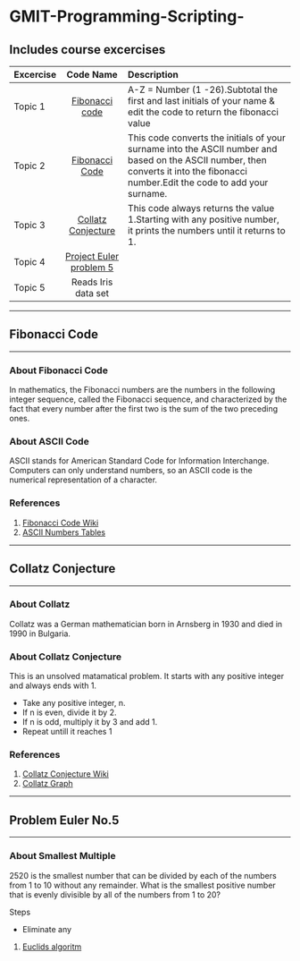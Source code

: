 # GMIT-Programming-Scripting-
## Includes course excercises 

|Excercise |  Code Name              |Description 
|----------|:-----------------------:|:--------------------------------------------------------------------------------------|
|Topic 1 |[Fibonacci code](#fibonacci-code)| A-Z = Number (1 -26).Subtotal the first and last initials of your name & edit the code to return the fibonacci value| 
|Topic 2  |[Fibonacci Code](#fibonacci-code)| This code converts the initials of your surname into the ASCII number and based on the ASCII number, then converts it into the fibonacci number.Edit the code to add your surname.          
|Topic 3  |[Collatz Conjecture](#collatz-conjecture)| This code always returns the value 1.Starting with any positive number, it prints the numbers until it returns to 1.
|Topic 4  | [Project Euler problem 5](#problem-euler-no5)| 
|Topic 5  | Reads Iris data set     | 

------------------------------------ 
## Fibonacci Code
-----------------------------------
### About Fibonacci Code 
 
In mathematics, the Fibonacci numbers are the numbers in the following integer sequence, called the Fibonacci sequence, and characterized by the fact that every number after the first two is the sum of the two preceding ones. 

### About ASCII Code 
ASCII stands for American Standard Code for Information Interchange. Computers can only understand numbers, so an ASCII code is the numerical representation of a character. 

### References
1. [Fibonacci Code Wiki](https://en.wikipedia.org/wiki/Fibonacci_number)
2. [ASCII Numbers Tables](http://www.asciitable.com/)
--------------------------------------
## Collatz Conjecture 
----------------------------------

### About Collatz 

Collatz was a German mathematician born in Arnsberg in 1930 and died in 1990 in Bulgaria. 

### About Collatz Conjecture 
This is an unsolved matamatical problem. It starts with any positive integer and always ends with 1. 

* Take any positive integer, n.
* If n is even, divide it by 2.
* If n is odd, multiply it by 3 and add 1.
* Repeat untill it reaches 1



### References  
1. [Collatz Conjecture Wiki](https://en.wikipedia.org/wiki/Collatz_conjecture)
2. [Collatz Graph](https://www.jasondavies.com/collatz-graph/) 

--------------------------------
## Problem Euler No.5
-------------------------------- 

### About Smallest Multiple
2520 is the smallest number that can be divided by each of the numbers from 1 to 10 without any remainder.
What is the smallest positive number that is evenly divisible by all of the numbers from 1 to 20? 

Steps
* Eliminate any 
1. [Euclids algoritm](https://blog.dreamshire.com/project-euler-5-solution)

